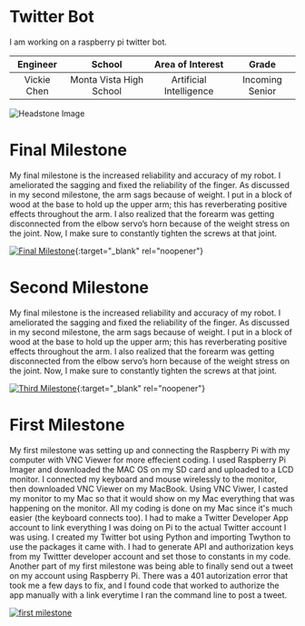 ﻿# Twitter Bot
I am working on a raspberry pi twitter bot.

| **Engineer** | **School** | **Area of Interest** | **Grade** |
|:--:|:--:|:--:|:--:|
| Vickie Chen | Monta Vista High School | Artificial Intelligence | Incoming Senior

![Headstone Image](https://bluestampengineering.com/wp-content/uploads/2016/05/improve.jpg)
  
# Final Milestone
My final milestone is the increased reliability and accuracy of my robot. I ameliorated the sagging and fixed the reliability of the finger. As discussed in my second milestone, the arm sags because of weight. I put in a block of wood at the base to hold up the upper arm; this has reverberating positive effects throughout the arm. I also realized that the forearm was getting disconnected from the elbow servo’s horn because of the weight stress on the joint. Now, I make sure to constantly tighten the screws at that joint. 

[![Final Milestone](https://res.cloudinary.com/marcomontalbano/image/upload/v1612573869/video_to_markdown/images/youtube--F7M7imOVGug-c05b58ac6eb4c4700831b2b3070cd403.jpg )](https://www.youtube.com/watch?v=F7M7imOVGug&feature=emb_logo "Final Milestone"){:target="_blank" rel="noopener"}

# Second Milestone
My final milestone is the increased reliability and accuracy of my robot. I ameliorated the sagging and fixed the reliability of the finger. As discussed in my second milestone, the arm sags because of weight. I put in a block of wood at the base to hold up the upper arm; this has reverberating positive effects throughout the arm. I also realized that the forearm was getting disconnected from the elbow servo’s horn because of the weight stress on the joint. Now, I make sure to constantly tighten the screws at that joint.

[![Third Milestone](https://res.cloudinary.com/marcomontalbano/image/upload/v1612574014/video_to_markdown/images/youtube--y3VAmNlER5Y-c05b58ac6eb4c4700831b2b3070cd403.jpg)](https://www.youtube.com/watch?v=y3VAmNlER5Y&feature=emb_logo "Second Milestone"){:target="_blank" rel="noopener"}
# First Milestone
  

My first milestone was setting up and connecting the Raspberry Pi with my computer with VNC Viewer for more effecient coding. I used Raspberry Pi Imager and downloaded the MAC OS on my SD card and uploaded to a LCD monitor. I connected my keyboard and mouse wirelessly to the monitor, then downloaded VNC Viewer on my MacBook. Using VNC Viwer, I casted my monitor to my Mac so that it would show on my Mac everything that was happening on the monitor. All my coding is done on my Mac since it's much easier (the keyboard connects too). I had to make a Twitter Developer App account to link everything I was doing on Pi to the actual Twitter account I was using. I created my Twitter bot using Python and importing Twython to use the packages it came with. I had to generate API and authorization keys from my Twittter developer account and set those to constants in my code. Another part of my first milestone was being able to finally send out a tweet on my account using Raspberry Pi. There was a 401 autorization error that took me a few days to fix, and I found code that worked to authorize the app manually with a link everytime I ran the command line to post a tweet. 

[![first milestone](https://res.cloudinary.com/marcomontalbano/image/upload/v1627933036/video_to_markdown/images/youtube--dtM57HFt8QI-c05b58ac6eb4c4700831b2b3070cd403.jpg)](https://www.youtube.com/watch?v=dtM57HFt8QI "first milestone")

